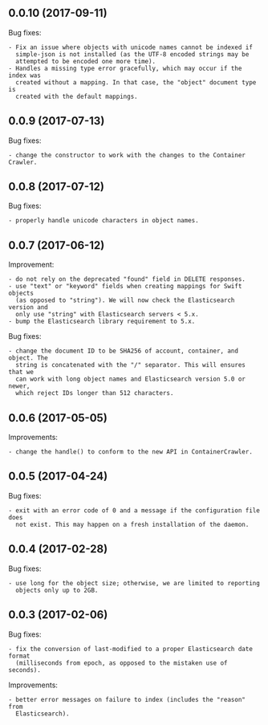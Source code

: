 ## 0.0.10 (2017-09-11)

Bug fixes:

    - Fix an issue where objects with unicode names cannot be indexed if
      simple-json is not installed (as the UTF-8 encoded strings may be
      attempted to be encoded one more time).
    - Handles a missing type error gracefully, which may occur if the index was
      created without a mapping. In that case, the "object" document type is
      created with the default mappings.

## 0.0.9 (2017-07-13)

Bug fixes:

    - change the constructor to work with the changes to the Container Crawler.

## 0.0.8 (2017-07-12)

Bug fixes:

    - properly handle unicode characters in object names.

## 0.0.7 (2017-06-12)

Improvement:

    - do not rely on the deprecated "found" field in DELETE responses.
    - use "text" or "keyword" fields when creating mappings for Swift objects
      (as opposed to "string"). We will now check the Elasticsearch version and
      only use "string" with Elasticsearch servers < 5.x.
    - bump the Elasticsearch library requirement to 5.x.

Bug fixes:

    - change the document ID to be SHA256 of account, container, and object. The
      string is concatenated with the "/" separator. This will ensures that we
      can work with long object names and Elasticsearch version 5.0 or newer,
      which reject IDs longer than 512 characters.

## 0.0.6 (2017-05-05)

Improvements:

    - change the handle() to conform to the new API in ContainerCrawler.

## 0.0.5 (2017-04-24)

Bug fixes:

    - exit with an error code of 0 and a message if the configuration file does
      not exist. This may happen on a fresh installation of the daemon.

## 0.0.4 (2017-02-28)

Bug fixes:

    - use long for the object size; otherwise, we are limited to reporting
      objects only up to 2GB.

## 0.0.3 (2017-02-06)

Bug fixes:

    - fix the conversion of last-modified to a proper Elasticsearch date format
      (milliseconds from epoch, as opposed to the mistaken use of seconds).

Improvements:

    - better error messages on failure to index (includes the "reason" from
      Elasticsearch).
